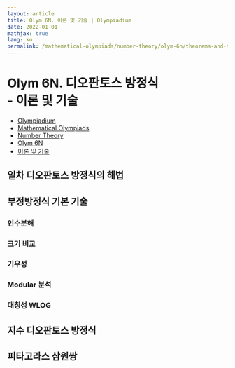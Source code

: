 ```yaml
---
layout: article
title: Olym 6N. 이론 및 기술 | Olympiadium
date: 2022-01-01
mathjax: true
lang: ko
permalink: /mathematical-olympiads/number-theory/olym-6n/theorems-and-techniques/
---
```

# Olym 6N. 디오판토스 방정식 <br> <ssup> - 이론 및 기술</ssup>

<ul class="breadcrumb">
	<li><a href="{{ site.baseurl }}/">Olympiadium</a></li> 
	<li><a href="{{ site.baseurl }}/mathematical-olympiads/">Mathematical Olympiads</a></li> 
	<li><a href="{{ site.baseurl }}/mathematical-olympiads/number-theory/">Number Theory</a></li> 
	<li><a href="{{ site.baseurl }}/mathematical-olympiads/number-theory/olym-6n/">Olym 6N</a></li> 
	<li><a href="{{ site.baseurl }}/mathematical-olympiads/number-theory/olym-6n/theorems-and-techniques/">이론 및 기술</a></li>
</ul>

## 일차 디오판토스 방정식의 해법

## 부정방정식 기본 기술

### 인수분해

### 크기 비교

### 기우성

### Modular 분석

### 대칭성 WLOG

## 지수 디오판토스 방정식

## 피타고라스 삼원쌍
